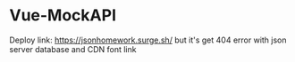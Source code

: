 # Vue-MockAPI
Deploy link: https://jsonhomework.surge.sh/
but it's get 404 error with json server database and CDN font link 
